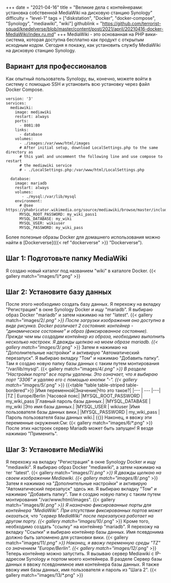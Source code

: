 +++
date = "2021-04-16"
title = "Великие дела с контейнерами: установка собственной MediaWiki на дисковую станцию Synology"
difficulty = "level-1"
tags = ["diskstation", "Docker", "docker-compose", "Synology", "mediawiki", "wiki"]
githublink = "https://github.com/terrorist-squad/knedelverse/blob/master/content/post/2021/april/20210416-docker-MediaWiki/index.ru.md"
+++
MediaWiki - это основанная на PHP вики-система, которая доступна бесплатно как продукт с открытым исходным кодом. Сегодня я покажу, как установить службу MediaWiki на дисковую станцию Synology.
## Вариант для профессионалов
Как опытный пользователь Synology, вы, конечно, можете войти в систему с помощью SSH и установить всю установку через файл Docker Compose.
```
version: '3'
services:
  mediawiki:
    image: mediawiki
    restart: always
    ports:
      - 8081:80
    links:
      - database
    volumes:
      - ./images:/var/www/html/images
      # After initial setup, download LocalSettings.php to the same directory as
      # this yaml and uncomment the following line and use compose to restart
      # the mediawiki service
      # - ./LocalSettings.php:/var/www/html/LocalSettings.php

  database:
    image: mariadb
    restart: always
    volumes:
       - ./mysql:/var/lib/mysql
    environment:
      # @see https://phabricator.wikimedia.org/source/mediawiki/browse/master/includes/DefaultSettings.php
      MYSQL_ROOT_PASSWORD: my_wiki_pass1
      MYSQL_DATABASE: my_wiki
      MYSQL_USER: wikiuser
      MYSQL_PASSWORD: my_wiki_pass

```
Более полезные образы Docker для домашнего использования можно найти в [Dockerverse]({{< ref "dockerverse" >}} "Dockerverse").
## Шаг 1: Подготовьте папку MediaWiki
Я создаю новый каталог под названием "wiki" в каталоге Docker.
{{< gallery match="images/1/*.png" >}}

## Шаг 2: Установите базу данных
После этого необходимо создать базу данных. Я перехожу на вкладку "Регистрация" в окне Synology Docker и ищу "mariadb". Я выбираю образ Docker "mariadb" и затем нажимаю на тег "latest".
{{< gallery match="images/2/*.png" >}}
После загрузки изображения оно доступно в виде рисунка. Docker различает 2 состояния: контейнер - "динамическое состояние" и образ (фиксированное состояние). Прежде чем мы создадим контейнер из образа, необходимо выполнить несколько настроек. Я дважды щелкаю на моем образе mariadb.
{{< gallery match="images/3/*.png" >}}
Затем я нажимаю на "Дополнительные настройки" и активирую "Автоматический перезапуск". Я выбираю вкладку "Том" и нажимаю "Добавить папку". Там я создаю новую папку базы данных с таким путем монтирования "/var/lib/mysql".
{{< gallery match="images/4/*.png" >}}
В разделе "Настройки порта" все порты удалены. Это означает, что я выбираю порт "3306" и удаляю его с помощью кнопки "-".
{{< gallery match="images/5/*.png" >}}
{{<table "table table-striped table-bordered">}}
|Имя переменной|Значение|Что это такое?|
|--- | --- |---|
|TZ	| Europe/Berlin	|Часовой пояс|
|MYSQL_ROOT_PASSWORD	| my_wiki_pass	|Главный пароль базы данных.|
|MYSQL_DATABASE |	my_wiki	|Это имя базы данных.|
|MYSQL_USER	| wikiuser |Имя пользователя базы данных вики.|
|MYSQL_PASSWORD	| my_wiki_pass |Пароль пользователя базы данных wiki.|
{{</table>}}
Наконец, я ввожу эти переменные окружения:См:
{{< gallery match="images/6/*.png" >}}
После этих настроек сервер Mariadb может быть запущен! Я везде нажимаю "Применить".
## Шаг 3: Установите MediaWiki
Я перехожу на вкладку "Регистрация" в окне Synology Docker и ищу "mediawiki". Я выбираю образ Docker "mediawiki", а затем нажимаю на тег "latest".
{{< gallery match="images/7/*.png" >}}
Я дважды щелкаю на своем изображении Mediawiki.
{{< gallery match="images/8/*.png" >}}
Затем я нажимаю на "Дополнительные настройки" и активирую "Автоматический перезапуск" здесь же. Я выбираю вкладку "Том" и нажимаю "Добавить папку". Там я создаю новую папку с таким путем монтирования "/var/www/html/images".
{{< gallery match="images/9/*.png" >}}
Я назначаю фиксированные порты для контейнера "MediaWiki". При отсутствии фиксированных портов может оказаться, что "сервер MediaWiki" после перезапуска работает на другом порту.
{{< gallery match="images/10/*.png" >}}
Кроме того, необходимо создать "ссылку" на контейнер "mariadb". Я перехожу на вкладку "Ссылки" и выбираю контейнер базы данных. Имя псевдонима должно быть запомнено для установки вики.
{{< gallery match="images/11/*.png" >}}
Наконец, я ввожу переменную среды "TZ" со значением "Europe/Berlin".
{{< gallery match="images/12/*.png" >}}
Теперь контейнер можно запустить. Я вызываю сервер Mediawiki с IP-адресом Synology и портом моего контейнера. В разделе Сервер базы данных я ввожу псевдонимное имя контейнера базы данных. Я также ввожу имя базы данных, имя пользователя и пароль из "Шага 2".
{{< gallery match="images/13/*.png" >}}